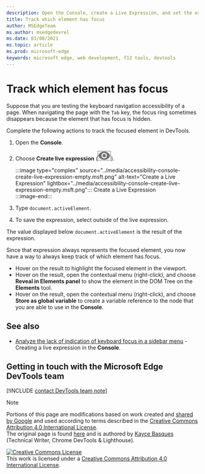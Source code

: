```yaml
---
description: Open the Console, create a Live Expression, and set the expression to document.activeElement.
title: Track which element has focus
author: MSEdgeTeam
ms.author: msedgedevrel
ms.date: 03/08/2021
ms.topic: article
ms.prod: microsoft-edge
keywords: microsoft edge, web development, f12 tools, devtools
---
```

<!-- Copyright Kayce Basques 

   Licensed under the Apache License, Version 2.0 (the "License");
   you may not use this file except in compliance with the License.
   You may obtain a copy of the License at

       https://www.apache.org/licenses/LICENSE-2.0

   Unless required by applicable law or agreed to in writing, software
   distributed under the License is distributed on an "AS IS" BASIS,
   WITHOUT WARRANTIES OR CONDITIONS OF ANY KIND, either express or implied.
   See the License for the specific language governing permissions and
   limitations under the License.  -->  

# Track which element has focus  

Suppose that you are testing the keyboard navigation accessibility of a page.  When navigating the page with the `Tab` key, the focus ring sometimes disappears because the element that has focus is hidden.  

Complete the following actions to track the focused element in DevTools.  

1.  Open the **Console**.  
1.  Choose **Create live expression** \(![Create live expression](../media/create-live-expression-icon.msft.png)\).  
    
    :::image type="complex" source="../media/accessibility-console-create-live-expression-empty.msft.png" alt-text="Create a Live Expression" lightbox="../media/accessibility-console-create-live-expression-empty.msft.png":::
       Create a Live Expression  
    :::image-end:::  
    
1.  Type `document.activeElement`.  
1.  To save the expression, select outside of the live expression.
    
The value displayed below `document.activeElement` is the result of the expression.  

Since that expression always represents the focused element, you now have a way to always keep track of which element has focus.  

*   Hover on the result to highlight the focused element in the viewport.  
*   Hover on the result, open the contextual menu \(right-click\), and choose **Reveal in Elements panel** to show the element in the DOM Tree on the **Elements** tool.  
*   Hover on the result, open the contextual menu \(right-click\), and choose **Store as global variable** to create a variable reference to the node that you are able to use in the **Console**.  


## See also

*  [Analyze the lack of indication of keyboard focus in a sidebar menu](accy-test-analyze-no-focus-indicator.md) - Creating a live expression in the **Console**.


## Getting in touch with the Microsoft Edge DevTools team

[!INCLUDE [contact DevTools team note](../includes/contact-devtools-team-note.md)]  

<!-- links -->  

> [!NOTE]
> Portions of this page are modifications based on work created and [shared by Google][GoogleSitePolicies] and used according to terms described in the [Creative Commons Attribution 4.0 International License][CCA4IL].  
> The original page is found [here](https://developers.google.com/web/tools/chrome-devtools/accessibility/focus) and is authored by [Kayce Basques][KayceBasques] \(Technical Writer, Chrome DevTools \& Lighthouse\).  

[![Creative Commons License][CCby4Image]][CCA4IL]  
This work is licensed under a [Creative Commons Attribution 4.0 International License][CCA4IL].  

[CCA4IL]: https://creativecommons.org/licenses/by/4.0  
[CCby4Image]: https://i.creativecommons.org/l/by/4.0/88x31.png  
[GoogleSitePolicies]: https://developers.google.com/terms/site-policies  
[KayceBasques]: https://developers.google.com/web/resources/contributors/kaycebasques  
